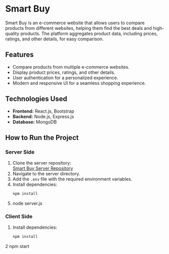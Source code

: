 # Smart Buy

Smart Buy is an e-commerce website that allows users to compare products from different websites, helping them find the best deals and high-quality products. The platform aggregates product data, including prices, ratings, and other details, for easy comparison.

## Features

- Compare products from multiple e-commerce websites.
- Display product prices, ratings, and other details.
- User authentication for a personalized experience.
- Modern and responsive UI for a seamless shopping experience.

## Technologies Used

- **Frontend:** React.js, Bootstrap
- **Backend:** Node.js, Express.js
- **Database:** MongoDB

## How to Run the Project

### Server Side
1. Clone the server repository:  
   [Smart Buy Server Repository](https://github.com/FYP-Project0346/smart-buy-express-app)
2. Navigate to the server directory.
3. Add the `.env` file with the required environment variables.
4. Install dependencies:  
   ```bash
   npm install
5. node server.js
   
### Client Side
1. Install dependencies:  
   ```bash
   npm install
2 npm start
